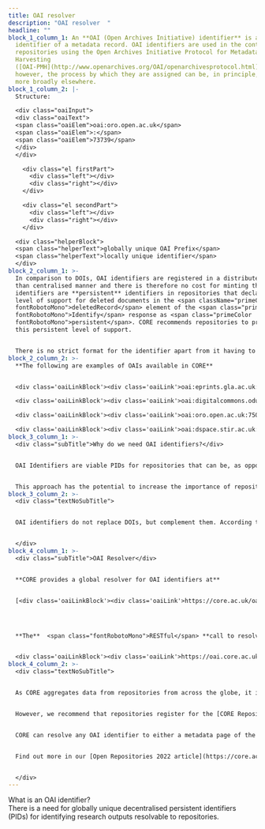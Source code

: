```yaml
---
title: OAI resolver
description: "OAI resolver  "
headline: ""
block_1_column_1: An **OAI (Open Archives Initiative) identifier** is a unique
  identifier of a metadata record. OAI identifiers are used in the context of
  repositories using the Open Archives Initiative Protocol for Metadata
  Harvesting
  ([OAI-PMH](http://www.openarchives.org/OAI/openarchivesprotocol.html)),
  however, the process by which they are assigned can be, in principle, used
  more broadly elsewhere.
block_1_column_2: |-
  Structure:

  <div class="oaiInput">
  <div class="oaiText">
  <span class="oaiElem">oai:oro.open.ac.uk</span>
  <span class="oaiElem">:</span>
  <span class="oaiElem">73739</span>
  </div>
  </div>

    <div class="el firstPart">
      <div class="left"></div>
      <div class="right"></div>
    </div>

    <div class="el secondPart">
      <div class="left"></div>
      <div class="right"></div>
    </div>

  <div class="helperBlock">
  <span class="helperText">globally unique OAI Prefix</span>
  <span class="helperText">locally unique identifier</span>
  </div>
block_2_column_1: >-
  In comparison to DOIs, OAI identifiers are registered in a distributed rather
  than centralised manner and there is therefore no cost for minting them. OAI
  identifiers are **persistent** identifiers in repositories that declare their
  level of support for deleted documents in the <span className="primeColor
  fontRobotoMono">deletedRecord</span> element of the <span class="primeColor
  fontRobotoMono">Identify</span> response as <span class="primeColor
  fontRobotoMono">persistent</span>. CORE recommends repositories to provide
  this persistent level of support.


  There is no strict format for the identifier apart from it having to be a URI, but a Cgood practice is for it to consist of a globally unique prefix identifying the repository and a suffix that is locally unique to a given metadata record in the repository.
block_2_column_2: >-
  **The following are examples of OAIs available in CORE**


  <div class='oaiLinkBlock'><div class='oaiLink'>oai:eprints.gla.ac.uk:129357</div></div>

  <div class='oaiLinkBlock'><div class='oaiLink'>oai:digitalcommons.odu.edu:oaweek-1012</div></div>

  <div class='oaiLinkBlock'><div class='oaiLink'>oai:oro.open.ac.uk:75049</div></div>

  <div class='oaiLinkBlock'><div class='oaiLink'>oai:dspace.stir.ac.uk:1893/24654</div></div>
block_3_column_1: >-
  <div class="subTitle">Why do we need OAI identifiers?</div>


  OAI Identifiers are viable PIDs for repositories that can be, as opposed to DOIs, minted in a **distributed fashion** and cost-free, and which can be **resolvable directly to the repository** rather than to the publisher.


  This approach has the potential to increase the importance of repositories in the process of disseminating knowledge. CORE provides a global **[OAI Resolver](https://oai.core.ac.uk/)** built on top of the CORE research outputs aggregation system.
block_3_column_2: >-
  <div class="textNoSubTitle">


  OAI identifiers do not replace DOIs, but complement them. According to the DOI handbook <span class="primeColor italic">“Uniqueness (specification by a DOI name of one and only one referent) is enforced by the DOI system. It is desirable that two DOI names should not be assigned to the same thing.”</span> A DOI typically identifies the canonical final version of record (VoR) of a paper. An OAI Identifier a metadata record in a repository. As there often exist multiple copies of a paper across repositories, it is, in fact, desirable that these records identified using an OAI Identifier are linked to a single DOI. 


  </div>
block_4_column_1: >-
  <div class="subTitle">OAI Resolver</div>


  **CORE provides a global resolver for OAI identifiers at**


  [<div class='oaiLinkBlock'><div class='oaiLink'>https://core.ac.uk/oai_resolver</div></div>](https://core.ac.uk/oai_resolver)




  **The**  <span class="fontRobotoMono">RESTful</span> **call to resolve an OAI is available at:**


  <div class='oaiLinkBlock'><div class='oaiLink'>https://oai.core.ac.uk/< oai-identifier></div></div>
block_4_column_2: >-
  <div class="textNoSubTitle">


  As CORE aggregates data from repositories from across the globe, it is aware of OAI Identifiers for each repository record across this network. This means that repositories do not need to do anything to register their OAI identifiers to allow the OAI resolver to work on their records apart from making sure that they expose their metadata using OAI-PMH, which is a widely supported functionality. 


  However, we recommend that repositories register for the [CORE Repository Dashboard](https://core.ac.uk/services/repository-dashboard) to check that their metadata records are harvested correctly in their entirety. This is an extremely low barrier to adoption with the resolver effectively working out-of-the-box. 


  CORE can resolve any OAI identifier to either a metadata page of the record in CORE or route it directly to the repository page <span class="primeColor">(coming up)</span>. To route redirection directly to the repository, it is necessary to provide mapping in the CORE Repository page between the OAI prefix of a repository and the currently used URL for the repository metadata record display page/splash. The redirection will change instantly. 


  Find out more in our [Open Repositories 2022 article](https://core.ac.uk/resources/oai-identifiers-and-resolver-2022.pdf).


  </div>
---
```

<style>.pageTitle{ font-size: 24px; line-height: 24px; margin-bottom: 24px; }
.subTitle { line-height: 24px; font-size: 24px; font-weight: 500; margin-bottom: 49px; } .textNoSubTitle { margin-top: 73px; } .primeColor { color: #B75400; } .italic { font-style: italic; } .fontRobotoMono { font-family: Roboto Mono; } .oaiLinkBlock { position: relative; margin-bottom: 15px; max-width: 365px; } .oaiLink { color: #B75400; line-height: 36px; font-size: 16px; margin-left: 20px; height: 36px; } .oaiLink:before { content: ''; background: #B75400; width: 4px; height: 36px; position: absolute; display: block; top: 0; left: 3px; } .oaiLink:after { content: ''; position: absolute; display: block; border: 1px solid #E0E0E0; width: 100%; } .oaiInput { background: #FFFFFF; border: 1px solid rgba(0, 0, 0, 0.12); box-sizing: border-box; border-radius: 2px; width: 520px; height: 48px; } .oaiText { color: #B75400; margin-left: 16px; } .oaiElem { margin: 0 5px; line-height: 48px; }.helperText { color: #9E9E9E; font-size: 14px; line-height: 12px; } .helperText:first-child { margin-left: 5px; } .helperText:last-child{ margin-left: 15px; }

.firstPart { margin-left: 20px; } .secondPart { margin-left: 25px; } .el { display: inline-flex; } .firstPart > div { width: 57px; } .secondPart > div { width: 13px; } .el > div { height: 1px; background: #666666; margin: 10px 5px; position: relative; } .el > div:before, .el > div:after { content: ''; position: absolute; width: 5px; height: 5px; border-top-left-radius: 200px; border: 1px solid #666666; border-right: none; border-bottom: none; } .el > div:after { right: -5px; } .right:after { transform: rotate(-180deg); top: -4px; } .left:before { transform: rotate(-90deg); top: -4px; left: -5px; } .left:after { transform: rotate(90deg); } .right:before { left: -5px; }
</style >

<div className="pageTitle">What is an OAI identifier?</div>

There is a need for globally unique decentralised persistent identifiers (PIDs) for identifying research outputs resolvable to repositories.